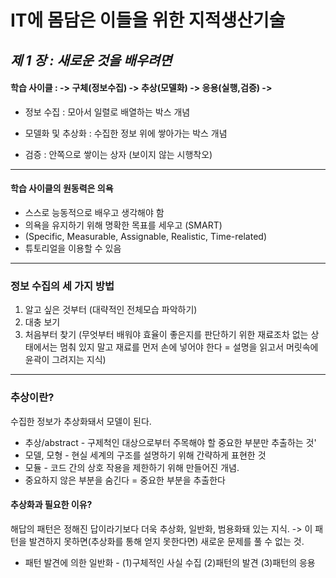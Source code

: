 # IT에 몸담은 이들을 위한 지적생산기술

## _제 1 장 : 새로운 것을 배우려면_

#### 학습 사이클 : -> 구체(정보수집) -> 추상(모델화) -> 응용(실행,검증) ->

- 정보 수집 : 모아서 일렬로 배열하는 박스 개념

- 모델화 및 추상화 : 수집한 정보 위에 쌓아가는 박스 개념

- 검증 : 안쪽으로 쌓이는 상자 (보이지 않는 시행착오)

---

#### 학습 사이클의 원동력은 **의욕**

- 스스로 능동적으로 배우고 생각해야 함
- 의욕을 유지하기 위해 명확한 목표를 세우고 (SMART)
- (Specific, Measurable, Assignable, Realistic, Time-related)
- 튜토리얼을 이용할 수 있음

---

### 정보 수집의 세 가지 방법

1. 알고 싶은 것부터 (대략적인 전체모습 파악하기)
2. 대충 보기
3. 처음부터 찾기 (무엇부터 배워야 효율이 좋은지를 판단하기 위한 재료조차 없는 상태에서는 멈춰 있지 말고 재료를 먼저 손에 넣어야 한다 = 설명을 읽고서 머릿속에 윤곽이 그려지는 지식)

---

### 추상이란?

수집한 정보가 추상화돼서 모델이 된다.

- 추상/abstract - 구제척인 대상으로부터 주목해야 할 중요한 부분만 추출하는 것'
- 모델, 모형 - 현실 세계의 구조를 설명하기 위해 간략하게 표현한 것
- 모듈 - 코드 간의 상호 작용을 제한하기 위해 만들어진 개념.
- 중요하지 않은 부분을 숨긴다 = 중요한 부분을 추출한다

#### 추상화과 필요한 이유?

해답의 패턴은 정해진 답이라기보다 더욱 추상화, 일반화, 범용화돼 있는 지식. -> 이 패턴을 발견하지 못하면(추상화를 통해 얻지 못한다면) 새로운 문제를 풀 수 없는 것.

- 패턴 발견에 의한 일반화 - (1)구체적인 사실 수집 (2)패턴의 발견 (3)패턴의 응용
